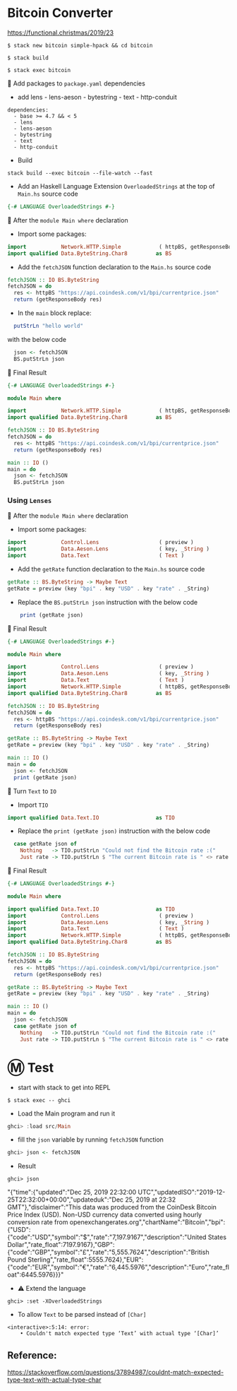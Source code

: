 # Bitcoin Converter

https://functional.christmas/2019/23


```
$ stack new bitcoin simple-hpack && cd bitcoin
```

```
$ stack build
```

```
$ stack exec bitcoin
``` 

:pushpin: Add packages to `package.yaml` dependencies

 * add lens - lens-aeson - bytestring - text - http-conduit

```
dependencies:
  - base >= 4.7 && < 5
  - lens
  - lens-aeson
  - bytestring
  - text
  - http-conduit
```

* Build 

```
stack build --exec bitcoin --file-watch --fast
```

* Add an Haskell Language Extension `OverloadedStrings` at the top of `Main.hs` source code 

```Haskell
{-# LANGUAGE OverloadedStrings #-}
```

:pushpin: After the `module Main where` declaration

* Import some packages:

```Haskell
import           Network.HTTP.Simple            ( httpBS, getResponseBody )               
import qualified Data.ByteString.Char8         as BS
```

* Add the `fetchJSON` function declaration to the `Main.hs` source code 

```Haskell
fetchJSON :: IO BS.ByteString
fetchJSON = do
  res <- httpBS "https://api.coindesk.com/v1/bpi/currentprice.json"
  return (getResponseBody res)
```

* In the `main` block replace:

```Haskell
  putStrLn "hello world"
```

  with the below code

```Haskell
  json <- fetchJSON
  BS.putStrLn json
```

:bookmark: Final Result

```Haskell
{-# LANGUAGE OverloadedStrings #-}

module Main where

import           Network.HTTP.Simple            ( httpBS, getResponseBody )
import qualified Data.ByteString.Char8         as BS

fetchJSON :: IO BS.ByteString
fetchJSON = do
  res <- httpBS "https://api.coindesk.com/v1/bpi/currentprice.json"
  return (getResponseBody res)

main :: IO ()
main = do
  json <- fetchJSON
  BS.putStrLn json
```

### Using `Lenses`

:pushpin: After the `module Main where` declaration

* Import some packages:

```Haskell
import           Control.Lens                   ( preview )
import           Data.Aeson.Lens                ( key, _String )
import           Data.Text                      ( Text )
```

* Add the `getRate` function declaration to the `Main.hs` source code 

```Haskell
getRate :: BS.ByteString -> Maybe Text
getRate = preview (key "bpi" . key "USD" . key "rate" . _String)
```

* Replace the `BS.putStrLn json` instruction with the below code

```Haskell
    print (getRate json)
```

:bookmark: Final Result

```Haskell
{-# LANGUAGE OverloadedStrings #-}

module Main where

import           Control.Lens                   ( preview )
import           Data.Aeson.Lens                ( key, _String )
import           Data.Text                      ( Text )
import           Network.HTTP.Simple            ( httpBS, getResponseBody )
import qualified Data.ByteString.Char8         as BS

fetchJSON :: IO BS.ByteString
fetchJSON = do
  res <- httpBS "https://api.coindesk.com/v1/bpi/currentprice.json"
  return (getResponseBody res)

getRate :: BS.ByteString -> Maybe Text
getRate = preview (key "bpi" . key "USD" . key "rate" . _String)

main :: IO ()
main = do
  json <- fetchJSON
  print (getRate json)
```

:pushpin: Turn `Text` to `IO`

* Import `TIO`

```Haskell
import qualified Data.Text.IO                  as TIO
```

* Replace the `print (getRate json)` instruction with the below code


```Haskell
  case getRate json of
    Nothing   -> TIO.putStrLn "Could not find the Bitcoin rate :("
    Just rate -> TIO.putStrLn $ "The current Bitcoin rate is " <> rate <> " $"
```

:bookmark: Final Result

```Haskell
{-# LANGUAGE OverloadedStrings #-}

module Main where

import qualified Data.Text.IO                  as TIO
import           Control.Lens                   ( preview )
import           Data.Aeson.Lens                ( key, _String )
import           Data.Text                      ( Text )
import           Network.HTTP.Simple            ( httpBS, getResponseBody )
import qualified Data.ByteString.Char8         as BS

fetchJSON :: IO BS.ByteString
fetchJSON = do
  res <- httpBS "https://api.coindesk.com/v1/bpi/currentprice.json"
  return (getResponseBody res)

getRate :: BS.ByteString -> Maybe Text
getRate = preview (key "bpi" . key "USD" . key "rate" . _String)

main :: IO ()
main = do
  json <- fetchJSON
  case getRate json of
    Nothing   -> TIO.putStrLn "Could not find the Bitcoin rate :("
    Just rate -> TIO.putStrLn $ "The current Bitcoin rate is " <> rate <> " $"
```

# :m: Test

* start with stack to get into REPL

```
$ stack exec -- ghci
```

* Load the Main program and run it

```Haskell
ghci> :load src/Main
```

* fill the `json` variable by running `fetchJSON` function 

```Haskell
ghci> json <- fetchJSON
```

* Result

```
ghci> json
```
   "{\"time\":{\"updated\":\"Dec 25, 2019 22:32:00 UTC\",\"updatedISO\":\"2019-12-25T22:32:00+00:00\",\"updateduk\":\"Dec 25,    2019 at 22:32 GMT\"},\"disclaimer\":\"This data was produced from the CoinDesk Bitcoin Price Index (USD). Non-USD currency    data converted using hourly conversion rate from openexchangerates.org\",\"chartName\":\"Bitcoin\",\"bpi\":{\"USD\":         {\"code\":\"USD\",\"symbol\":\"&#36;\",\"rate\":\"7,197.9167\",\"description\":\"United States    Dollar\",\"rate_float\":7197.9167},\"GBP\":   {\"code\":\"GBP\",\"symbol\":\"&pound;\",\"rate\":\"5,555.7624\",\"description\":\"British Pound    Sterling\",\"rate_float\":5555.7624},\"EUR\":   {\"code\":\"EUR\",\"symbol\":\"&euro;\",\"rate\":\"6,445.5976\",\"description\":\"Euro\",\"rate_float\":6445.5976}}}"


* :warning: Extend the language

```
ghci> :set -XOverloadedStrings
```

* To allow `Text` to be parsed instead of `[Char]`


```
<interactive>:5:14: error:
    • Couldn't match expected type ‘Text’ with actual type ‘[Char]’
```



## Reference:

https://stackoverflow.com/questions/37894987/couldnt-match-expected-type-text-with-actual-type-char
